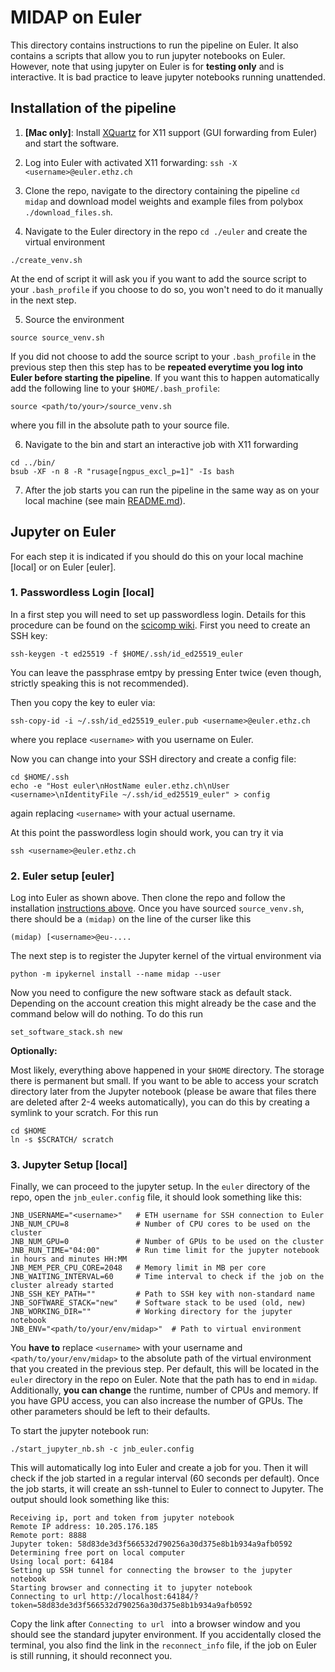 # MIDAP on Euler

This directory contains instructions to run the pipeline on Euler. It also contains a scripts that allow you to run 
jupyter notebooks on Euler. However, note that using jupyter on Euler is for **testing only** and is 
interactive. It is bad practice to leave jupyter notebooks running unattended.

## Installation of the pipeline

1. **[Mac only]**: Install [XQuartz](https://www.xquartz.org/) for X11 support (GUI forwarding from Euler) and start the software.

2. Log into Euler with activated X11 forwarding: `ssh -X <username>@euler.ethz.ch`

3. Clone the repo, navigate to the directory containing the pipeline `cd midap` and download model weights and example files from polybox `./download_files.sh`.

4. Navigate to the Euler directory in the repo `cd ./euler` and create the virtual environment
```
./create_venv.sh
```
At the end of script it will ask you if you want to add the source script to your `.bash_profile` if you choose to do 
so, you won't need to do it manually in the next step.

5. Source the environment

```
source source_venv.sh
```
If you did not choose to add the source script to your `.bash_profile` in the previous step 
then this step has to be **repeated everytime you log into Euler before starting the 
pipeline**. If you want this to happen automatically add the following line 
to your `$HOME/.bash_profile`:
```
source <path/to/your>/source_venv.sh
```
where you fill in the absolute path to your source file.

6. Navigate to the bin and start an interactive job with X11 forwarding
```
cd ../bin/
bsub -XF -n 8 -R "rusage[ngpus_excl_p=1]" -Is bash
```

7. After the job starts you can run the pipeline in the same way as on your local machine (see main [README.md](../README.md)).

## Jupyter on Euler

For each step it is indicated if you should do this on your local machine [local] or on Euler [euler]. 

### 1. Passwordless Login [local]

In a first step you will need to set up passwordless login. Details for this procedure can be found on the [scicomp wiki](https://scicomp.ethz.ch/wiki/Accessing_the_clusters#How_to_use_keys_with_non-default_names). First you need to create an SSH key:

```
ssh-keygen -t ed25519 -f $HOME/.ssh/id_ed25519_euler
```

You can leave the passphrase emtpy by pressing Enter twice (even though, strictly speaking this is not recommended).

Then you copy the key to euler via:

```
ssh-copy-id -i ~/.ssh/id_ed25519_euler.pub <username>@euler.ethz.ch
```

where you replace `<username>` with you username on Euler.

Now you can change into your SSH directory and create a config file:

```
cd $HOME/.ssh
echo -e "Host euler\nHostName euler.ethz.ch\nUser <username>\nIdentityFile ~/.ssh/id_ed25519_euler" > config 
```

again replacing `<username>` with your actual username.

At this point the passwordless login should work, you can try it via

```
ssh <username>@euler.ethz.ch
```

### 2. Euler setup [euler]

Log into Euler as shown above. Then clone the repo and follow the installation [instructions above](#installation-of-the-pipeline). Once you have sourced `source_venv.sh`, there should be a `(midap)` on the line of the curser like this

```
(midap) [<username>@eu-....
```  

The next step is to register the Jupyter kernel of the virtual environment via

```
python -m ipykernel install --name midap --user
```

Now you need to configure the new software stack as default stack. Depending on the account creation this might already be the case and the command below will do nothing. To do this run

```
set_software_stack.sh new
```

**Optionally:**

Most likely, everything above happened in your `$HOME` directory. The storage there is permanent but small. If you want to be able to access your scratch directory later from the Jupyter notebook (please be aware that files there are deleted after 2-4 weeks automatically), you can do this by creating a symlink to your scratch. For this run

```
cd $HOME
ln -s $SCRATCH/ scratch
```

### 3. Jupyter Setup [local]

Finally, we can proceed to the jupyter setup. In the `euler` directory of the repo, open the `jnb_euler.config` file, it should look something like this:

```
JNB_USERNAME="<username>"   # ETH username for SSH connection to Euler
JNB_NUM_CPU=8               # Number of CPU cores to be used on the cluster
JNB_NUM_GPU=0               # Number of GPUs to be used on the cluster
JNB_RUN_TIME="04:00"        # Run time limit for the jupyter notebook in hours and minutes HH:MM
JNB_MEM_PER_CPU_CORE=2048   # Memory limit in MB per core
JNB_WAITING_INTERVAL=60     # Time interval to check if the job on the cluster already started
JNB_SSH_KEY_PATH=""         # Path to SSH key with non-standard name
JNB_SOFTWARE_STACK="new"    # Software stack to be used (old, new)
JNB_WORKING_DIR=""          # Working directory for the jupyter notebook
JNB_ENV="<path/to/your/env/midap>"  # Path to virtual environment
```

You **have to** replace `<username>` with your username and `<path/to/your/env/midap>` to the absolute path of the virtual environment that you created in the previous step. Per default, this will be located in the `euler` directory in the repo on Euler. Note that the path has to end in `midap`. Additionally, **you can change** the runtime, number of CPUs and memory. If you have GPU access, you can also increase the number of GPUs. The other parameters should be left to their defaults.

To start the jupyter notebook run:

```
./start_jupyter_nb.sh -c jnb_euler.config
```

This will automatically log into Euler and create a job for you. Then it will check if the job started in a regular interval (60 seconds per default). Once the job starts, it will create an ssh-tunnel to Euler to connect to Jupyter. The output should look something like this:

```
Receiving ip, port and token from jupyter notebook
Remote IP address: 10.205.176.185
Remote port: 8888
Jupyter token: 58d83de3d3f566532d790256a30d375e8b1b934a9afb0592
Determining free port on local computer
Using local port: 64184
Setting up SSH tunnel for connecting the browser to the jupyter notebook
Starting browser and connecting it to jupyter notebook
Connecting to url http://localhost:64184/?token=58d83de3d3f566532d790256a30d375e8b1b934a9afb0592
```

Copy the link after `Connecting to url ` into a browser window and you should see the standard jupyter environment. If you accidentally closed the terminal, you also find the link in the `reconnect_info` file, if the job on Euler is still running, it should reconnect you. 